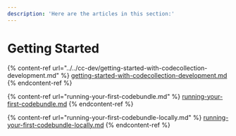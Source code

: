 ```yaml
---
description: 'Here are the articles in this section:'
---
```


# Getting Started

{% content-ref url="../../cc-dev/getting-started-with-codecollection-development.md" %}
[getting-started-with-codecollection-development.md](../../cc-dev/getting-started-with-codecollection-development.md)
{% endcontent-ref %}

{% content-ref url="running-your-first-codebundle.md" %}
[running-your-first-codebundle.md](running-your-first-codebundle.md)
{% endcontent-ref %}

{% content-ref url="running-your-first-codebundle-locally.md" %}
[running-your-first-codebundle-locally.md](running-your-first-codebundle-locally.md)
{% endcontent-ref %}

